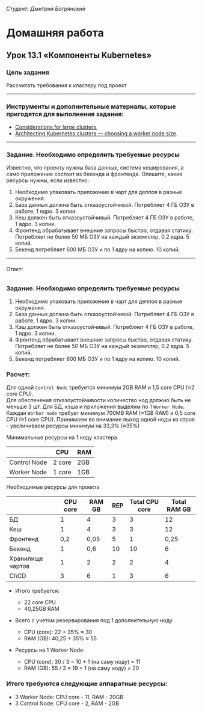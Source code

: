 *Студент: Дмитрий Багрянский*

# Домашняя работа

## Урок 13.1 «Компоненты Kubernetes»

### Цель задания

Рассчитать требования к кластеру под проект

------

### Инструменты и дополнительные материалы, которые пригодятся для выполнения задания:

- [Considerations for large clusters](https://kubernetes.io/docs/setup/best-practices/cluster-large/),
- [Architecting Kubernetes clusters — choosing a worker node size](https://learnk8s.io/kubernetes-node-size).

------

### Задание. Необходимо определить требуемые ресурсы
Известно, что проекту нужны база данных, система кеширования, а само приложение состоит из бекенда и фронтенда. Опишите, какие ресурсы нужны, если известно:

1. Необходимо упаковать приложение в чарт для деплоя в разные окружения.
2. База данных должна быть отказоустойчивой. Потребляет 4 ГБ ОЗУ в работе, 1 ядро. 3 копии.
3. Кеш должен быть отказоустойчивый. Потребляет 4 ГБ ОЗУ в работе, 1 ядро. 3 копии.
4. Фронтенд обрабатывает внешние запросы быстро, отдавая статику. Потребляет не более 50 МБ ОЗУ на каждый экземпляр, 0.2 ядра. 5 копий.
5. Бекенд потребляет 600 МБ ОЗУ и по 1 ядру на копию. 10 копий.

----
###### Ответ:

### Задание. Необходимо определить требуемые ресурсы

1. Необходимо упаковать приложение в чарт для деплоя в разные окружения.
2. База данных должна быть отказоустойчивой. Потребляет 4 ГБ ОЗУ в работе, 1 ядро. 3 копии.
3. Кэш должен быть отказоустойчивый. Потребляет 4 ГБ ОЗУ в работе, 1 ядро. 3 копии.
4. Фронтенд обрабатывает внешние запросы быстро, отдавая статику. Потребляет не более 50 МБ ОЗУ на каждый экземпляр, 0.2 ядра. 5 копий.
5. Бекенд потребляет 600 МБ ОЗУ и по 1 ядру на копию. 10 копий.

### Расчет:

Для одной `Control Node` требуется минимум 2GB RAM и 1,5 core CPU (≈2 core CPU).  
Для обеспечения отказоустойчивости количество нод должно быть не меньше 3 шт.
Для БД, кэша и приложения выделим по 1 `Worker Node`. Каждая `Worker node` требует минимум 700MB RAM (≈1GB RAM) и 0,5 core CPU (≈1 core CPU).
Принимаем во внимание выход одной ноды из строя - увеличиваем ресурсы минимум на 33,3% (≈35%)

Минимальные ресурсы на 1 ноду кластера

|            |   CPU| RAM|
|------------|------|----|
|Control Node|2 core| 2GB|
|Worker Node |1 core| 1GB|

Необходимые ресурсы для проекта

|                | CPU core| RAM GB| REP |Total CPU core|Total RAM GB|
|----------------|---------|-------|-----|--------------|------------|
|БД              |    1    |   4   |  3  |       3      |     12     |
|Кеш             |    1    |   4   |  3  |       3      |     12     |
|Фронтенд        |    0,2  |   0,05|  5  |       1      |      0,25  |
|Бекенд          |    1    |   0,6 | 10  |      10      |      6     |
|Хранилище чартов|    1    |   2   |  2  |       2      |      4     |
|CI\CD           |    3    |   6   |  1  |       3      |      6     |

- Итого требуется:
  - 22 core CPU
  - 40,25GB RAM

- Всего с учетом резервирования под 1 дополнительную ноду
  - CPU (core): 22 + 35% ≈ 30
  - RAM (GB): 40,25 + 35% ≈ 55

- Ресурсы на 1 Worker Node:
  - CPU (core): 30 / 3 = 10 + 1 (на саму ноду) = 11
  - RAM (GB): 55 / 3 ≈ 19 + 1 (на саму ноду) = 20

### Итого требуются следующие аппаратные ресурсы:

- 3 Worker Node: CPU core - 11, RAM - 20GB
- 3 Control Node: CPU core - 2, RAM - 2GB
